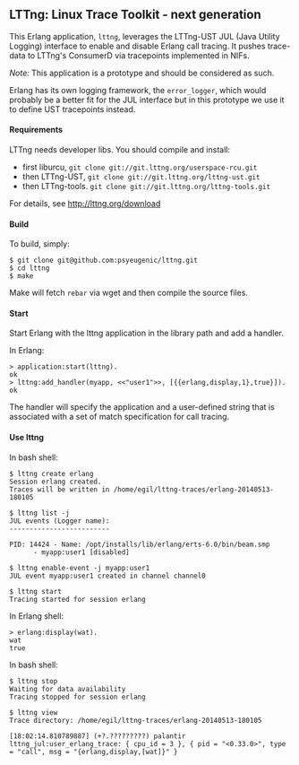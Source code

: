 LTTng: Linux Trace Toolkit - next generation
--------------------------------------------

This Erlang application, `lttng`, leverages the LTTng-UST JUL (Java Utility Logging)
interface to enable and disable Erlang call tracing.
It pushes trace-data to LTTng's ConsumerD via tracepoints implemented in NIFs.

*Note:* This application is a prototype and should be considered as such.

Erlang has its own logging framework, the `error_logger`, which would probably
be a better fit for the JUL interface but in this prototype we use it to define
UST tracepoints instead.

#### Requirements ####

LTTng needs developer libs. You should compile and install:

* first liburcu, `git clone git://git.lttng.org/userspace-rcu.git`
* then LTTng-UST, `git clone git://git.lttng.org/lttng-ust.git`
* then LTTng-tools. `git clone git://git.lttng.org/lttng-tools.git`

For details, see http://lttng.org/download

#### Build ####

To build, simply:

    $ git clone git@github.com:psyeugenic/lttng.git
    $ cd lttng
    $ make

Make will fetch `rebar` via wget and then compile the source files.

#### Start ####

Start Erlang with the lttng application in the library path and add a handler.

In Erlang:

    > application:start(lttng).
    ok
    > lttng:add_handler(myapp, <<"user1">>, [{{erlang,display,1},true}]).
    ok


The handler will specify the application and a user-defined string that is
associated with a set of match specification for call tracing.


#### Use lttng ####

In bash shell:

    $ lttng create erlang
    Session erlang created.
    Traces will be written in /home/egil/lttng-traces/erlang-20140513-180105

    $ lttng list -j
    JUL events (Logger name):
    -------------------------

    PID: 14424 - Name: /opt/installs/lib/erlang/erts-6.0/bin/beam.smp
          - myapp:user1 [disabled]

    $ lttng enable-event -j myapp:user1
    JUL event myapp:user1 created in channel channel0

    $ lttng start
    Tracing started for session erlang

In Erlang shell:

    > erlang:display(wat).
    wat
    true

In bash shell:
    
    $ lttng stop
    Waiting for data availability
    Tracing stopped for session erlang

    $ lttng view
    Trace directory: /home/egil/lttng-traces/erlang-20140513-180105

    [18:02:14.810789887] (+?.?????????) palantir lttng_jul:user_erlang_trace: { cpu_id = 3 }, { pid = "<0.33.0>", type = "call", msg = "{erlang,display,[wat]}" }
